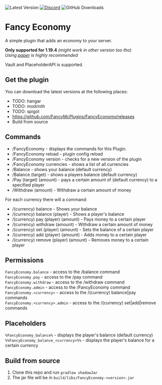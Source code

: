 ![Latest Version](https://img.shields.io/github/v/release/FancyMcPlugins/FancyEconomy?style=flat-square)
[![Discord](https://img.shields.io/discord/899740810956910683?color=7289da&logo=Discord&label=Discord&style=flat-square)](https://discord.gg/ZUgYCEJUEx)
![GitHub Downloads](https://img.shields.io/github/downloads/FancyMcPlugins/FancyEconomy/total?logo=GitHub&style=flat-square)

# Fancy Economy
A simple plugin that adds an economy to your server.

**Only supported for 1.19.4** _(might work in other version too tho)_<br>
_Using [paper](https://papermc.io/downloads) is highly recommended_

Vault and PlaceholderAPI is supported.

## Get the plugin

You can download the latest versions at the following places:

- TODO: hangar
- TODO: modrinth
- TODO: spigot
- https://github.com/FancyMcPlugins/FancyEconomy/releases
- Build from source

## Commands

- /FancyEconomy - displays the commands for this Plugin.
- /FancyEconomy reload - plugin config reload
- /FancyEconomy version - checks for a new version of the plugin
- /FancyEconomy currencies - shows a list of all currencies
- /Balance - shows your balance (default currency)
- /Balance (target) - shows a players balance (default currency)
- /Pay (target) (amount) - pays a certain amount of (default currency) to a specified player
- /Withdraw (amount) - Withdraw a certain amount of money

For each currency there will a command:
- /(currency) balance - Shows your balance
- /(currency) balance (player) - Shows a player's balance
- /(currency) pay (player) (amount) - Pays money to a certain player
- /(currency) withdraw (amount) - Withdraw a certain amount of money
- /(currency) set (player) (amount) - Sets the balance of a certain player
- /(currency) add (player) (amount) - Adds money to a certain player
- /(currency) remove (player) (amount) - Removes money to a certain player

## Permissions

`FancyEconomy.balance` - access to the /balance command<br>
`FancyEconomy.pay` - access to the /pay command<br>
`FancyEconomy.withdraw` - access to the /withdraw command<br>
`FancyEconomy.admin` - access to the /FancyEconomy command<br>
`FancyEconomy.<currency>` - access to the /(currency) balance|pay  commands<br>
`FancyEconomy.<currency>.admin` - access to the /(currency) set|add|remove  commands<br>

## Placeholders

`%FancyEconomy_balance%` - displays the player's balance (default currency)<br>
`%%FancyEconomy_balance_<currency>%%` - displays the player's balance for a certain currency

## Build from source
1. Clone this repo and run `gradlew shadowJar`
2. The jar file will be in `build/libs/FancyEconomy-<version>.jar`
